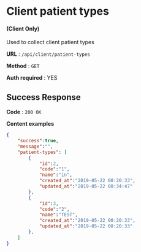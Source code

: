 # Client patient types

#### (**Client Only**)

Used to collect client patient types

**URL** : `/api/client/patient-types`

**Method** : `GET`

**Auth required** : YES

## Success Response

**Code** : `200 OK`

**Content examples**

```json
{
    "success":true,
    "message":"",
    "patient-types": [
        {
            "id":2,
            "code":"1",
            "name":"in",
            "created_at":"2019-05-22 00:20:33",
            "updated_at":"2019-05-22 00:34:47"
        },
        {
            "id":3,
            "code":"2",
            "name":"TEST",
            "created_at":"2019-05-22 00:20:33",
            "updated_at":"2019-05-22 00:20:33"
        },
    ]
}
```
